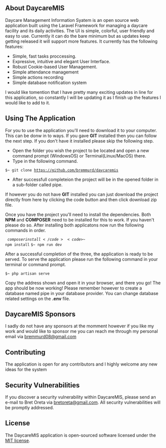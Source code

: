 ## About DaycareMIS

Daycare Management Information Syatem is an open source web application built using the Laravel Framework for managing a daycare facility and its daily activities. The UI is simple, colorful, user friendly and easy to use. Currently it can do the bare minimum but as updates keep getting released it will support more features. It currently has the following features:

- Simple, fast tasks proccessing.
- Expressive, intuitive and elegant User Interface.
- Robust Cookie-based User Management.
- Simple attendance management
- Simple actions recording
- Simple database notification system


I would like tomention that I have pretty many exciting updates in line for this application, so constantly I will be updating it as I finish up the features I would like to add to it.

## Using The Application

For you to use the application you'll need to download it to your computer. This can be donw in to ways. If you gave **GIT** installed then you can follow the next step. If you don't have it installed please skip the following step.

- Open the folder you wish the project to be located and open a new command prompt (WindowsOS) or Terminal(Linux/MacOS) there.
- Type in the following command.

<code>$~ git clone https://github.com/bremmurd/daycaremis</code>

- After successfull completeion the project will be in the opened folder in a sub-folder called pipe.

If however you do not have **GIT** installed you can just download the project directly from here by clicking the code button and then click download zip file.

Once you have the project you'll need to install the dependencies. Both **NPM** and **COMPOSER** need to be installed for this to work. If you haven't please do so. After installing both applicatons now run the following commands in order.

<code>$~ composer install</code>
<code>$~ npm install</code>
<code>$~ npm run dev</code>

After a successful completion of the three, the application is ready to be served. To serve the application please run the following command in your terminal or command prompt.

<code>$~ php artisan serve</code>

Copy the address shown and open it in your browser, and there you go! The app should be now working! Please remember however to create a database named pipe in your database provider. You can change database related settings on the **.env** file.

## DaycareMIS Sponsors

I sadly do not have any sponsors at the momment however if you like my work and would like to sponsor me you can reach me through my personal email via [bremmurd08@gmail.com](mailto:bremmurd08@gmail.com)

## Contributing

The application is open for any contributors and I highly welcome any new ideas for the system

## Security Vulnerabilities

If you discover a security vulnerability within DaycareMIS, please send an e-mail to Bret Oreta via [bretoreta@gmail.com](mailto:bretoreta@gmail.com). All security vulnerabilities will be promptly addressed.

## License

The DaycareMIS application is open-sourced software licensed under the [MIT license](https://opensource.org/licenses/MIT).